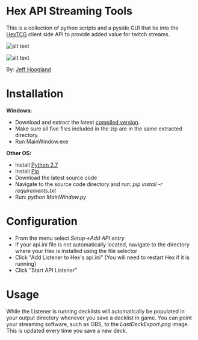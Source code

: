 # Hex API Streaming Tools

This is a collection of python scripts and a pyside GUI that tie into the [HexTCG](https://www.hextcg.com/) client side API to provide added value for twitch streams.

![alt text](http://i.imgur.com/W3qNu2f.png "Hex API Dashboard")

![alt text](http://i.imgur.com/w9zNNNi.png "StackIt Decklist Export")

By: [Jeff Hoogland](http://www.jeffhoogland.com/)

# Installation

**Windows:** 

* Download and extract the latest [compiled version](https://github.com/JeffHoogland/HexAPIStreamingTools/raw/master/HexAPIDashboard-Windows.zip). 
* Make sure all five files included in the zip are in the same extracted directory.
* Run MainWindow.exe

**Other OS:** 

* Install [Python 2.7](https://www.python.org/downloads/) 
* Install [Pip](https://pip.pypa.io/en/stable/installing/)
* Download the latest source code
* Navigate to the source code directory and run: *pip install -r requirements.txt*
* Run: *python MainWindow.py*

# Configuration

* From the menu select *Setup->Add API entry*
* If your api.ini file is not automatically located, navigate to the directory where your Hex is installed using the file selector
* Click "Add Listener to Hex's api.ini" (You will need to restart Hex if it is running)
* Click "Start API Listener"

# Usage

While the Listener is running decklists will automatically be populated in your output directory whenever you save a decklist in game. 
You can point your streaming software, such as OBS, to the *LastDeckExport.png* image. This is updated every time you save a new deck.
